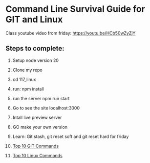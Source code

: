 # Command Line Survival Guide for GIT and Linux
Class youtube video from friday: https://youtu.be/HCb50wZyZjY


## Steps to complete:
1.  Setup node version 20
2.  Clone my repo
3.  cd 117_linux
4.  run: npm install
5.  run the server npm run start
6.  Go to see the site localhost:3000
7.  Intall live preview server
8.  GO make your own version 
9.  Learn: Git stash, git reset soft and git reset hard for friday


1. [Top 10 GIT Commands](git.md)
2. [Top 10 Linux Commands](linux.md)

